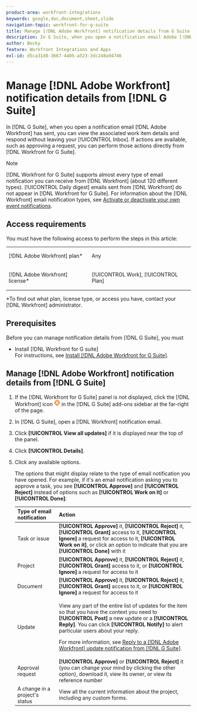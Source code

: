 ```yaml
---
product-area: workfront-integrations
keywords: google,doc,document,sheet,slide
navigation-topic: workfront-for-g-suite
title: Manage [!DNL Adobe Workfront] notification details from G Suite
description: In G Suite, when you open a notification email Adobe [!DNL Workfront] has sent, you can view the associated work item details and respond without leaving your Inbox. If actions are available, such as approving a request, you can perform those actions directly from Workfront for G Suite.
author: Becky
feature: Workfront Integrations and Apps
exl-id: d5ca31d8-3667-4405-a523-3dc248a94746
---
```

# Manage [!DNL Adobe Workfront] notification details from [!DNL G Suite]

In [!DNL G Suite], when you open a notification email [!DNL Adobe Workfront] has sent, you can view the associated work item details and respond without leaving your [!UICONTROL Inbox]. If actions are available, such as approving a request, you can perform those actions directly from [!DNL Workfront for G Suite].

>[!NOTE]
>
> [!DNL Workfront for G Suite] supports almost every type of email notification you can receive from [!DNL Workfront] (about 120 different types). [!UICONTROL Daily digest] emails sent from [!DNL Workfront] do not appear in [!DNL Workfront for G Suite]. For information about the [!DNL Workfront] email notification types, see [Activate or deactivate your own event notifications](../../workfront-basics/using-notifications/activate-or-deactivate-your-own-event-notifications.md).

## Access requirements

You must have the following access to perform the steps in this article:

<table style="table-layout:auto"> 
 <col> 
 <col> 
 <tbody> 
  <tr> 
   <td role="rowheader">[!DNL Adobe Workfront] plan*</td> 
   <td> <p>Any</p> </td> 
  </tr> 
  <tr> 
   <td role="rowheader">[!DNL Adobe Workfront] license*</td> 
   <td> <p>[!UICONTROL Work], [!UICONTROL Plan]</p> </td> 
  </tr> 
  </tbody> 
</table>

&#42;To find out what plan, license type, or access you have, contact your [!DNL Workfront] administrator.

## Prerequisites

Before you can manage notification details from [!DNL G Suite], you must

* Install [!DNL Workfront for G suite]\
   For instructions, see [Install [!DNL Adobe Workfront for G Suite]](../../workfront-integrations-and-apps/workfront-for-g-suite/install-workfront-for-gsuite.md).

## Manage [!DNL Adobe Workfront] notification details from [!DNL G Suite]

1. If the [!DNL Workfront for G Suite] panel is not displayed, click the [!DNL Workfront] icon ![](assets/wf-lion-icon.png) in the [!DNL G Suite] add-ons sidebar at the far-right of the page.
1. In [!DNL G Suite], open a [!DNL Workfront] notification email.
1. Click **[!UICONTROL View all updates]** if it is displayed near the top of the panel.
1. Click **[!UICONTROL Details]**.
1. Click any available options.

   The options that might display relate to the type of email notification you have opened. For example, if it's an email notification asking you to approve a task, you see **[!UICONTROL Approve]** and **[!UICONTROL Reject]** instead of options such as **[!UICONTROL Work on It]** or **[!UICONTROL Done]**:

   <table style="table-layout:auto"> 
    <col> 
    <col> 
    <thead> 
     <tr> 
      <th>Type of email notification</th> 
      <th>Action</th> 
     </tr> 
    </thead> 
    <tbody> 
     <tr> 
      <td>Task or issue</td> 
      <td><strong>[!UICONTROL Approve]</strong> it, <strong>[!UICONTROL Reject]</strong> it, <strong>[!UICONTROL Grant]</strong> access to it, <strong>[!UICONTROL Ignore]</strong> a request for access to it, <strong>[!UICONTROL Work on it]</strong>, or click an option to indicate that you are <strong>[!UICONTROL Done]</strong> with it</td> 
     </tr> 
     <tr> 
      <td>Project</td> 
      <td><strong>[!UICONTROL Approve]</strong> it, <strong>[!UICONTROL Reject]</strong> it, <strong>[!UICONTROL Grant]</strong> access to it, or <strong>[!UICONTROL Ignore]</strong> a request for access to it</td> 
     </tr> 
     <tr> 
      <td>Document</td> 
      <td><strong>[!UICONTROL Approve]</strong> it, <strong>[!UICONTROL Reject]</strong> it, <strong>[!UICONTROL Grant]</strong> access to it, or <strong>[!UICONTROL Ignore]</strong> a request for access to it</td> 
     </tr> 
     <tr> 
      <td>Update </td> 
      <td> <p>View any part of the entire list of updates for the item so that you have the context you need to <strong>[!UICONTROL Post]</strong> a new update or a <strong>[!UICONTROL Reply]</strong>. You can click <strong>[!UICONTROL Notify]</strong> to alert particular users about your reply. </p> <p>For more information, see <a href="../../workfront-integrations-and-apps/workfront-for-g-suite/reply-to-wf-update-notification-from-gsuite.md" class="MCXref xref">Reply to a [!DNL Adobe Workfront] update notification from [!DNL G Suite]</a>.</p> </td> 
     </tr> 
     <tr> 
      <td>Approval request</td> 
      <td><strong>[!UICONTROL Approve]</strong> or <strong>[!UICONTROL Reject]</strong> it (you can change your mind by clicking the other option), download it, view its owner, or view its reference number</td> 
     </tr> 
     <tr> 
      <td>A change in a project's status</td> 
      <td> View all the current information about the project, including any custom forms. </td> 
     </tr> 
    </tbody> 
   </table>
